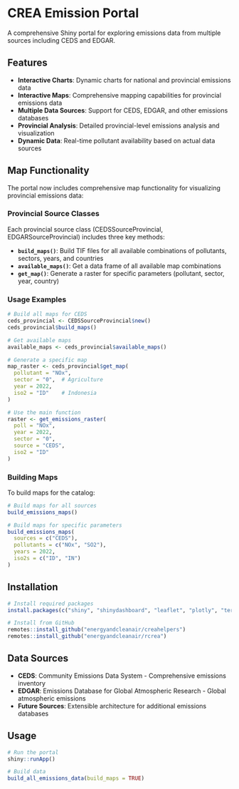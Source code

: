 # CREA Emission Portal

A comprehensive Shiny portal for exploring emissions data from multiple sources including CEDS and EDGAR.

## Features

- **Interactive Charts**: Dynamic charts for national and provincial emissions data
- **Interactive Maps**: Comprehensive mapping capabilities for provincial emissions data
- **Multiple Data Sources**: Support for CEDS, EDGAR, and other emissions databases
- **Provincial Analysis**: Detailed provincial-level emissions analysis and visualization
- **Dynamic Data**: Real-time pollutant availability based on actual data sources

## Map Functionality

The portal now includes comprehensive map functionality for visualizing provincial emissions data:

### Provincial Source Classes

Each provincial source class (CEDSSourceProvincial, EDGARSourceProvincial) includes three key methods:

- **`build_maps()`**: Build TIF files for all available combinations of pollutants, sectors, years, and countries
- **`available_maps()`**: Get a data frame of all available map combinations
- **`get_map()`**: Generate a raster for specific parameters (pollutant, sector, year, country)

### Usage Examples

```r
# Build all maps for CEDS
ceds_provincial <- CEDSSourceProvincial$new()
ceds_provincial$build_maps()

# Get available maps
available_maps <- ceds_provincial$available_maps()

# Generate a specific map
map_raster <- ceds_provincial$get_map(
  pollutant = "NOx",
  sector = "0",  # Agriculture
  year = 2022,
  iso2 = "ID"    # Indonesia
)

# Use the main function
raster <- get_emissions_raster(
  poll = "NOx",
  year = 2022,
  sector = "0",
  source = "CEDS",
  iso2 = "ID"
)
```

### Building Maps

To build maps for the catalog:

```r
# Build maps for all sources
build_emissions_maps()

# Build maps for specific parameters
build_emissions_maps(
  sources = c("CEDS"),
  pollutants = c("NOx", "SO2"),
  years = 2022,
  iso2s = c("ID", "IN")
)
```

## Installation

```r
# Install required packages
install.packages(c("shiny", "shinydashboard", "leaflet", "plotly", "terra"))

# Install from GitHub
remotes::install_github("energyandcleanair/creahelpers")
remotes::install_github("energyandcleanair/rcrea")
```

## Data Sources

- **CEDS**: Community Emissions Data System - Comprehensive emissions inventory
- **EDGAR**: Emissions Database for Global Atmospheric Research - Global atmospheric emissions
- **Future Sources**: Extensible architecture for additional emissions databases

## Usage

```r
# Run the portal
shiny::runApp()

# Build data
build_all_emissions_data(build_maps = TRUE)
```
